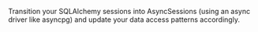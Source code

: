Transition your SQLAlchemy sessions into AsyncSessions (using an async driver like asyncpg) and update your data access patterns accordingly.
